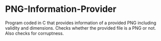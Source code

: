 # PNG-Information-Provider
Program coded in C that provides information of a provided PNG including validity and dimensions. Checks whether the provided file is a PNG or not. Also checks for corruptness.
